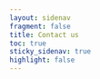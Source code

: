 ```yaml
---
layout: sidenav
fragment: false
title: Contact us
toc: true
sticky_sidenav: true
highlight: false
---
```

